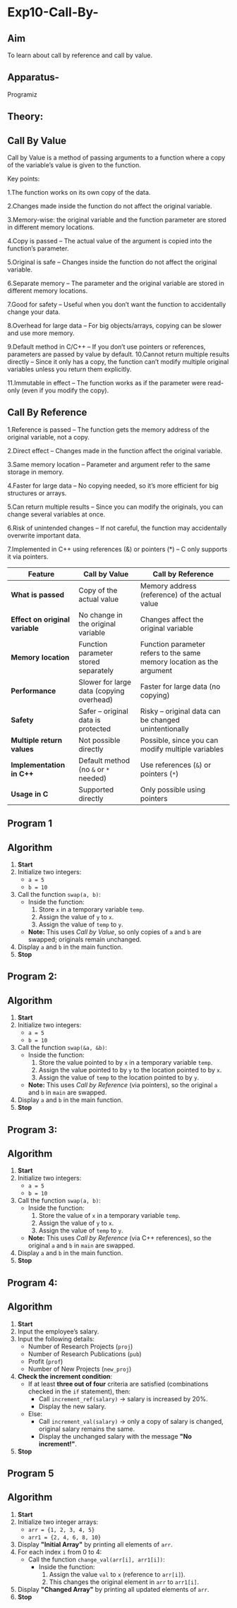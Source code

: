 # Exp10-Call-By-

## Aim

To learn about call by reference and call by value.

## Apparatus-
   Programiz

## Theory:

## Call By Value

 Call by Value is a method of passing arguments to a function where a copy of the variable’s value is given to the function.

Key points:

1.The function works on its own copy of the data.

2.Changes made inside the function do not affect the original variable.

3.Memory-wise: the original variable and the function parameter are stored in different memory locations.

4.Copy is passed – The actual value of the argument is copied into the function’s parameter.

5.Original is safe – Changes inside the function do not affect the original variable.

6.Separate memory – The parameter and the original variable are stored in different memory locations.

7.Good for safety – Useful when you don’t want the function to accidentally change your data.

8.Overhead for large data – For big objects/arrays, copying can be slower and use more memory.

9.Default method in C/C++ – If you don’t use pointers or references, parameters are passed by value by default.
10.Cannot return multiple results directly – Since it only has a copy, the function can’t modify multiple original variables unless you return them explicitly.

11.Immutable in effect – The function works as if the parameter were read-only (even if you modify the copy).

## Call By Reference

1.Reference is passed – The function gets the memory address of the original variable, not a copy.

2.Direct effect – Changes made in the function affect the original variable.

3.Same memory location – Parameter and argument refer to the same storage in memory.

4.Faster for large data – No copying needed, so it’s more efficient for big structures or arrays.

5.Can return multiple results – Since you can modify the originals, you can change several variables at once.

6.Risk of unintended changes – If not careful, the function may accidentally overwrite important data.

7.Implemented in C++ using references (&) or pointers (*) – C only supports it via pointers.




| Feature | Call by Value | Call by Reference |
|---------|--------------|-------------------|
| **What is passed** | Copy of the actual value | Memory address (reference) of the actual value |
| **Effect on original variable** | No change in the original variable | Changes affect the original variable |
| **Memory location** | Function parameter stored separately | Function parameter refers to the same memory location as the argument |
| **Performance** | Slower for large data (copying overhead) | Faster for large data (no copying) |
| **Safety** | Safer – original data is protected | Risky – original data can be changed unintentionally |
| **Multiple return values** | Not possible directly | Possible, since you can modify multiple variables |
| **Implementation in C++** | Default method (no `&` or `*` needed) | Use references (`&`) or pointers (`*`) |
| **Usage in C** | Supported directly | Only possible using pointers |




## Program 1

## Algorithm

1. **Start**
2. Initialize two integers:
   - `a = 5`
   - `b = 10`
3. Call the function `swap(a, b)`:
   - Inside the function:
     1. Store `x` in a temporary variable `temp`.
     2. Assign the value of `y` to `x`.
     3. Assign the value of `temp` to `y`.
   - **Note:** This uses *Call by Value*, so only copies of `a` and `b` are swapped; originals remain unchanged.
4. Display `a` and `b` in the main function.
5. **Stop**

## Program 2:

## Algorithm

1. **Start**
2. Initialize two integers:
   - `a = 5`
   - `b = 10`
3. Call the function `swap(&a, &b)`:
   - Inside the function:
     1. Store the value pointed to by `x` in a temporary variable `temp`.
     2. Assign the value pointed to by `y` to the location pointed to by `x`.
     3. Assign the value of `temp` to the location pointed to by `y`.
   - **Note:** This uses *Call by Reference* (via pointers), so the original `a` and `b` in `main` are swapped.
4. Display `a` and `b` in the main function.
5. **Stop**

## Program 3:

## Algorithm

1. **Start**
2. Initialize two integers:
   - `a = 5`
   - `b = 10`
3. Call the function `swap(a, b)`:
   - Inside the function:
     1. Store the value of `x` in a temporary variable `temp`.
     2. Assign the value of `y` to `x`.
     3. Assign the value of `temp` to `y`.
   - **Note:** This uses *Call by Reference* (via C++ references), so the original `a` and `b` in `main` are swapped.
4. Display `a` and `b` in the main function.
5. **Stop**

## Program 4:

## Algorithm

1. **Start**
2. Input the employee’s salary.
3. Input the following details:
   - Number of Research Projects (`proj`)
   - Number of Research Publications (`pub`)
   - Profit (`prof`)
   - Number of New Projects (`new_proj`)
4. **Check the increment condition**:
   - If at least **three out of four** criteria are satisfied (combinations checked in the `if` statement), then:
     - Call `increment_ref(salary)` → salary is increased by 20%.
     - Display the new salary.
   - Else:
     - Call `increment_val(salary)` → only a copy of salary is changed, original salary remains the same.
     - Display the unchanged salary with the message **"No increment!"**.
5. **Stop**

## Program 5

## Algorithm


1. **Start**
2. Initialize two integer arrays:
   - `arr = {1, 2, 3, 4, 5}`
   - `arr1 = {2, 4, 6, 8, 10}`
3. Display **"Initial Array"** by printing all elements of `arr`.
4. For each index `i` from 0 to 4:
   - Call the function `change_val(arr[i], arr1[i])`:
     - Inside the function:
       1. Assign the value `val` to `x` (reference to `arr[i]`).
       2. This changes the original element in `arr` to `arr1[i]`.
5. Display **"Changed Array"** by printing all updated elements of `arr`.
6. **Stop**









